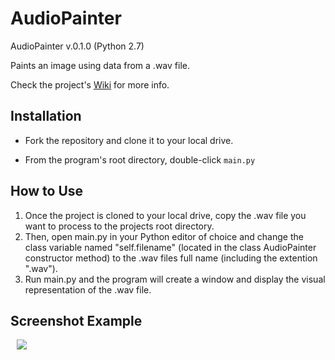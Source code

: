 # AudioPainter

AudioPainter v.0.1.0 (Python 2.7)

Paints an image using data from a .wav file.

Check the project's [Wiki](https://github.com/Kwistech/AudioPainter/wiki) for more info.

## Installation

+ Fork the repository and clone it to your local drive.

+ From the program's root directory, double-click `main.py`

## How to Use

1. Once the project is cloned to your local drive, copy the .wav file you want to process to the projects root directory.
2. Then, open main.py in your Python editor of choice and change the class variable named "self.filename" (located in the class AudioPainter constructor method) to the .wav files full name (including the extention ".wav"). 
3. Run main.py and the program will create a window and display the visual representation of the .wav file.

## Screenshot Example

<img src="https://s12.postimg.org/e0o9wccql/Audio_Painter_Image_1.png" hspace="10">
